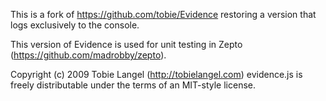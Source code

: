 This is a fork of https://github.com/tobie/Evidence restoring a version that logs exclusively to the console.

This version of Evidence is used for unit testing in Zepto (https://github.com/madrobby/zepto).

Copyright (c) 2009 Tobie Langel (http://tobielangel.com)
evidence.js is freely distributable under the terms of an MIT-style license.